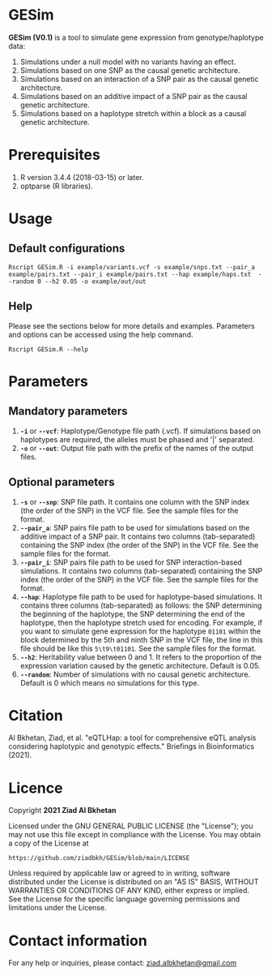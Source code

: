# GESim 
**GESim (V0.1)** is a tool to simulate gene expression from genotype/haplotype data:
 1. Simulations under a null model with no variants having an effect.
 2. Simulations based on one SNP as the causal genetic architecture. 
 3. Simulations based on an interaction of a SNP pair as the causal genetic architecture. 
 4. Simulations based on an additive impact of a SNP pair as the causal genetic architecture. 
 5. Simulations based on a haplotype stretch within a block as a causal genetic architecture. 

# Prerequisites
 1. R version 3.4.4 (2018-03-15) or later.
 2. optparse (R libraries).

# Usage
## Default configurations
```
Rscript GESim.R -i example/variants.vcf -s example/snps.txt --pair_a example/pairs.txt --pair_i example/pairs.txt --hap example/haps.txt  --random 0 --h2 0.05 -o example/out/out 
```
## Help
Please see the sections below for more details and examples. Parameters and options can be accessed using the help command.

    Rscript GESim.R --help
    
# Parameters
## Mandatory parameters

 1. **`-i`** or **`--vcf`**: Haplotype/Genotype file path (.vcf). 
    If simulations based on haplotypes are required, the alleles must be phased and '|' separated. 
2. **`-o`** or **`--out`**: Output file path with the prefix of the names of the output files. 

## Optional parameters
1. **`-s`** or **`--snp`**: SNP file path.
	It contains one column with the SNP index (the order of the SNP) in the VCF file.
    See the sample files for the format.
2. **`--pair_a`**: SNP pairs file path to be used for simulations based on the additive impact of a SNP pair.
    It contains two columns (tab-separated) containing the SNP index (the order of the SNP) in the VCF file.
    See the sample files for the format.
3. **`--pair_i`**: SNP pairs file path to be used for SNP interaction-based simulations.
    It contains two columns (tab-separated) containing the SNP index (the order of the SNP) in the VCF file.
    See the sample files for the format.
4. **`--hap`**: Haplotype file path to be used for haplotype-based simulations.
    It contains three columns (tab-separated) as follows: the SNP determining the beginning of the haplotype, the SNP determining the end of the haplotype, then the haplotype stretch used for encoding.
    For example, if you want to simulate gene expression for the haplotype `01101` within the block determined by the 5th and ninth SNP in the VCF file, the line in this file should be like this `5\t9\t01101`. 
    See the sample files for the format.
5. **`--h2`**: Heritability value between 0 and 1. 
    It refers to the proportion of the expression variation caused by the genetic architecture.
    Default is 0.05.
6. **`--random`**: Number of simulations with no causal genetic architecture. 
    Default is 0 which means no simulations for this type.

# Citation 
Al Bkhetan, Ziad, et al. "eQTLHap: a tool for comprehensive eQTL analysis considering haplotypic and genotypic effects." Briefings in Bioinformatics (2021).

# Licence
Copyright **2021 Ziad Al Bkhetan**

Licensed under the GNU GENERAL PUBLIC LICENSE (the "License"); you may not use this file except in compliance with the License. You may obtain a copy of the License at

```
https://github.com/ziadbkh/GESim/blob/main/LICENSE
```

Unless required by applicable law or agreed to in writing, software distributed under the License is distributed on an "AS IS" BASIS, WITHOUT WARRANTIES OR CONDITIONS OF ANY KIND, either express or implied. See the License for the specific language governing permissions and limitations under the License.

# Contact information
For any help or inquiries, please contact: ziad.albkhetan@gmail.com
